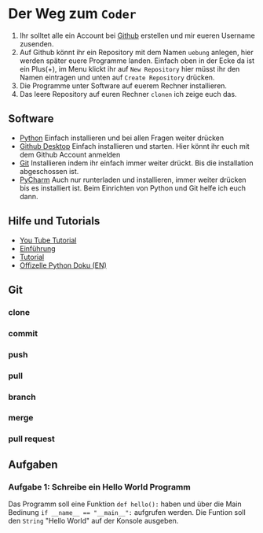 # Der Weg zum `Coder`
1. Ihr solltet alle ein Account bei [Github](https://www.github.com) erstellen und mir eueren Username zusenden.
2. Auf Github könnt ihr ein Repository mit dem Namen `uebung` anlegen, hier werden später euere Programme landen.
Einfach oben in der Ecke da ist ein Plus(+), im Menu klickt ihr auf `New Repository` hier müsst ihr den Namen eintragen und unten auf `Create Repository` drücken.
3. Die Programme unter Software auf euerem Rechner installieren.
4. Das leere Repository auf euren Rechner `clonen` ich zeige euch das.
## Software
* [Python](https://www.python.org/downloads) Einfach installieren und bei allen Fragen weiter drücken 
* [Github Desktop](https://desktop.github.com) Einfach installieren und starten. Hier könnt ihr euch mit dem Github Account anmelden
* [Git](https://git-scm.com/downloads) Installieren indem ihr einfach immer weiter drückt. Bis die installation abgeschossen ist.
* [PyCharm](https://www.jetbrains.com/pycharm-edu/download/index.html) Auch nur runterladen und installieren, immer weiter drücken bis es installiert ist. Beim Einrichten von Python und Git helfe ich euch dann.

## Hilfe und Tutorials
* [You Tube Tutorial](https://www.youtube.com/playlist?list=PLNmsVeXQZj7q0ao69AIogD94oBgp3E9Zs)
* [Einführung](https://tutorial.djangogirls.org/de/python_introduction/)
* [Tutorial](https://py-tutorial-de.readthedocs.io/de/python-3.3/)
* [Offizelle Python Doku (EN)](https://docs.python.org/3/)

## Git
### clone
### commit
### push
### pull
### branch
### merge
### pull request

## Aufgaben
### Aufgabe 1: Schreibe ein Hello World Programm
Das Programm soll eine Funktion `def hello():` haben und über die Main Bedinung `if __name__ == "__main__":` aufgrufen werden. Die Funtion soll den `String` "Hello World" auf der Konsole ausgeben.
